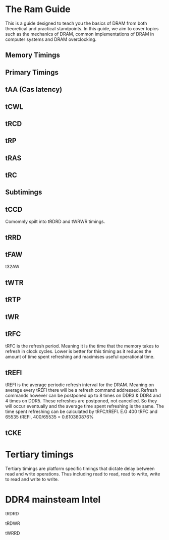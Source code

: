 # The Ram Guide
This is a guide designed to teach you the basics of DRAM from both theoretical and practical standpoints. In this guide, we aim to cover topics such as the mechanics of DRAM, common implementations of DRAM in computer systems and DRAM overclocking.


## Memory Timings

## Primary Timings

## tAA (Cas latency)

## tCWL

## tRCD

## tRP

## tRAS

## tRC

## Subtimings 

## tCCD

Comomnly spilt into tRDRD and tWRWR timings.

## tRRD

## tFAW

t32AW

## tWTR

## tRTP

## tWR



## tRFC

tRFC is the refresh period. Meaning it is the time that the memory takes to refresh in clock cycles. Lower is better for this timing as it reduces the amount of time spent refreshing and maximises useful operational time.

## tREFI

tREFI is the average periodic refresh interval for the DRAM. Meaning on average every tREFI there will be a refresh command addressed. Refresh commands however can be postponed up to 8 times on DDR3 & DDR4 and 4 times on DDR5. These refreshes are postponed, not cancelled. So they will occur eventually and the average time spent refreshing is the same. The time spent refreshing can be calculated by tRFC/tREFI. E.G 400 tRFC and 65535 tREFI, 400/65535 = 0.610360876%

## tCKE

# Tertiary timings

Tertiary timings are platform specific timings that dictate delay between read and write operations. Thus including read to read, read to write, write to read and write to write.

# DDR4 mainsteam Intel

tRDRD

tRDWR

tWRRD


